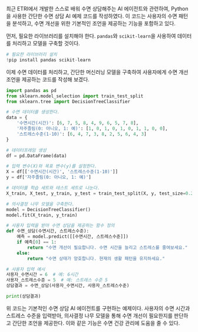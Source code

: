 최근 ETRI에서 개발한 스스로 배워 수면 상담해주는 AI 에이전트와 관련하여, Python을 사용한 간단한 수면 상담 AI 예제 코드를 작성하였다. 이 코드는 사용자의 수면 패턴을 분석하고, 수면 개선을 위한 기본적인 조언을 제공하는 기능을 포함하고 있다.

먼저, 필요한 라이브러리를 설치해야 한다. `pandas`와 `scikit-learn`을 사용하여 데이터를 처리하고 모델을 구축할 것이다.

```python
# 필요한 라이브러리 설치
!pip install pandas scikit-learn
```

이제 수면 데이터를 처리하고, 간단한 머신러닝 모델을 구축하여 사용자에게 수면 개선 조언을 제공하는 코드를 작성해 보겠다.

```python
import pandas as pd
from sklearn.model_selection import train_test_split
from sklearn.tree import DecisionTreeClassifier

# 수면 데이터를 생성한다.
data = {
    '수면시간(시간)': [6, 7, 5, 8, 4, 9, 6, 5, 7, 8],
    '자주졸림(0: 아니오, 1: 예)': [1, 0, 1, 0, 1, 0, 1, 1, 0, 0],
    '스트레스수준(1-10)': [6, 4, 7, 3, 8, 2, 5, 6, 4, 3]
}

# 데이터프레임 생성
df = pd.DataFrame(data)

# 입력 변수(X)와 목표 변수(y)를 설정한다.
X = df[['수면시간(시간)', '스트레스수준(1-10)']]
y = df['자주졸림(0: 아니오, 1: 예)']

# 데이터를 학습 세트와 테스트 세트로 나눈다.
X_train, X_test, y_train, y_test = train_test_split(X, y, test_size=0.2, random_state=42)

# 의사결정 나무 모델을 구축한다.
model = DecisionTreeClassifier()
model.fit(X_train, y_train)

# 사용자 입력을 받아 수면 상담을 제공하는 함수 정의
def 수면_상담(수면시간, 스트레스수준):
    예측 = model.predict([[수면시간, 스트레스수준]])
    if 예측[0] == 1:
        return "수면 개선이 필요합니다. 수면 시간을 늘리고 스트레스를 줄여보세요."
    else:
        return "수면 상태가 양호합니다. 현재의 생활 패턴을 유지하세요."

# 사용자 입력 예시
사용자_수면시간 = 6  # 예: 6시간
사용자_스트레스수준 = 5  # 예: 스트레스 수준 5
상담결과 = 수면_상담(사용자_수면시간, 사용자_스트레스수준)

print(상담결과)
```

위 코드는 기본적인 수면 상담 AI 에이전트를 구현하는 예제이다. 사용자의 수면 시간과 스트레스 수준을 입력받아, 의사결정 나무 모델을 통해 수면 개선이 필요한지를 판단하고 간단한 조언을 제공한다. 이와 같은 기능은 수면 건강 관리에 도움을 줄 수 있다.